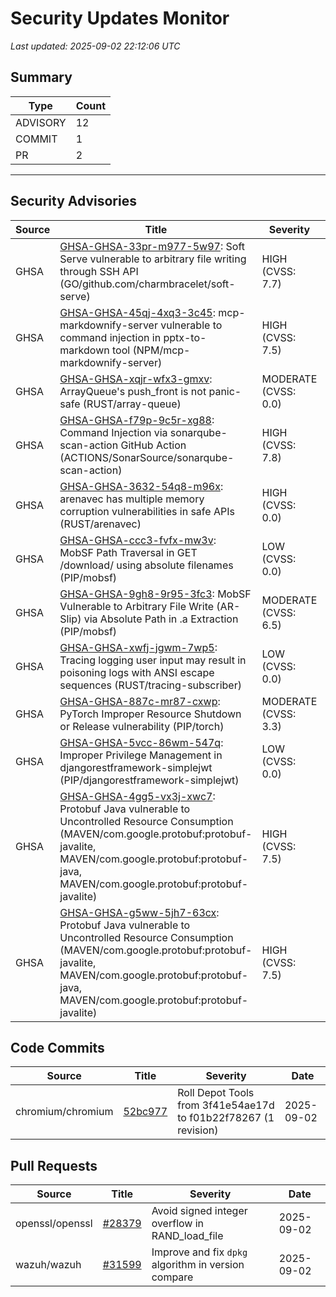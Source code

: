 # Security Updates Monitor

*Last updated: 2025-09-02 22:12:06 UTC*

## Summary
| Type | Count |
|------|-------|
| ADVISORY | 12 |
| COMMIT | 1 |
| PR | 2 |

---

## Security Advisories

| Source | Title | Severity | Date |
|--------|-------|----------|------|
| GHSA | [GHSA-GHSA-33pr-m977-5w97](https://github.com/advisories/GHSA-33pr-m977-5w97): Soft Serve vulnerable to arbitrary file writing through SSH API (GO/github.com/charmbracelet/soft-serve) | HIGH (CVSS: 7.7) | 2025-09-02 |
| GHSA | [GHSA-GHSA-45qj-4xq3-3c45](https://github.com/advisories/GHSA-45qj-4xq3-3c45): mcp-markdownify-server vulnerable to command injection in pptx-to-markdown tool (NPM/mcp-markdownify-server) | HIGH (CVSS: 7.5) | 2025-09-02 |
| GHSA | [GHSA-GHSA-xqjr-wfx3-gmxv](https://github.com/advisories/GHSA-xqjr-wfx3-gmxv): ArrayQueue's push_front is not panic-safe (RUST/array-queue) | MODERATE (CVSS: 0.0) | 2025-09-02 |
| GHSA | [GHSA-GHSA-f79p-9c5r-xg88](https://github.com/advisories/GHSA-f79p-9c5r-xg88): Command Injection via sonarqube-scan-action GitHub Action (ACTIONS/SonarSource/sonarqube-scan-action) | HIGH (CVSS: 7.8) | 2025-09-02 |
| GHSA | [GHSA-GHSA-3632-54q8-m96x](https://github.com/advisories/GHSA-3632-54q8-m96x): arenavec has multiple memory corruption vulnerabilities in safe APIs (RUST/arenavec) | HIGH (CVSS: 0.0) | 2025-09-02 |
| GHSA | [GHSA-GHSA-ccc3-fvfx-mw3v](https://github.com/advisories/GHSA-ccc3-fvfx-mw3v): MobSF Path Traversal in GET /download/<filename> using absolute filenames (PIP/mobsf) | LOW (CVSS: 0.0) | 2025-09-02 |
| GHSA | [GHSA-GHSA-9gh8-9r95-3fc3](https://github.com/advisories/GHSA-9gh8-9r95-3fc3): MobSF Vulnerable to Arbitrary File Write (AR-Slip) via Absolute Path in .a Extraction (PIP/mobsf) | MODERATE (CVSS: 6.5) | 2025-09-02 |
| GHSA | [GHSA-GHSA-xwfj-jgwm-7wp5](https://github.com/advisories/GHSA-xwfj-jgwm-7wp5):  Tracing logging user input may result in poisoning logs with ANSI escape sequences (RUST/tracing-subscriber) | LOW (CVSS: 0.0) | 2025-08-29 |
| GHSA | [GHSA-GHSA-887c-mr87-cxwp](https://github.com/advisories/GHSA-887c-mr87-cxwp): PyTorch Improper Resource Shutdown or Release vulnerability (PIP/torch) | MODERATE (CVSS: 3.3) | 2025-04-16 |
| GHSA | [GHSA-GHSA-5vcc-86wm-547q](https://github.com/advisories/GHSA-5vcc-86wm-547q): Improper Privilege Management in djangorestframework-simplejwt (PIP/djangorestframework-simplejwt) | LOW (CVSS: 0.0) | 2024-03-16 |
| GHSA | [GHSA-GHSA-4gg5-vx3j-xwc7](https://github.com/advisories/GHSA-4gg5-vx3j-xwc7): Protobuf Java vulnerable to Uncontrolled Resource Consumption (MAVEN/com.google.protobuf:protobuf-javalite, MAVEN/com.google.protobuf:protobuf-java, MAVEN/com.google.protobuf:protobuf-javalite) | HIGH (CVSS: 7.5) | 2022-12-12 |
| GHSA | [GHSA-GHSA-g5ww-5jh7-63cx](https://github.com/advisories/GHSA-g5ww-5jh7-63cx): Protobuf Java vulnerable to Uncontrolled Resource Consumption (MAVEN/com.google.protobuf:protobuf-javalite, MAVEN/com.google.protobuf:protobuf-java, MAVEN/com.google.protobuf:protobuf-javalite) | HIGH (CVSS: 7.5) | 2022-12-12 |

## Code Commits

| Source | Title | Severity | Date |
|--------|-------|----------|------|
| chromium/chromium | [52bc977](https://github.com/chromium/chromium/commit/52bc977e0bebdddc4537645f94a4313cdc821bcc) | Roll Depot Tools from 3f41e54ae17d to f01b22f78267 (1 revision) | 2025-09-02 |

## Pull Requests

| Source | Title | Severity | Date |
|--------|-------|----------|------|
| openssl/openssl | [#28379](https://github.com/openssl/openssl/pull/28379) | Avoid signed integer overflow in RAND_load_file | 2025-09-02 |
| wazuh/wazuh | [#31599](https://github.com/wazuh/wazuh/pull/31599) | Improve and fix `dpkg` algorithm in version compare | 2025-09-02 |

